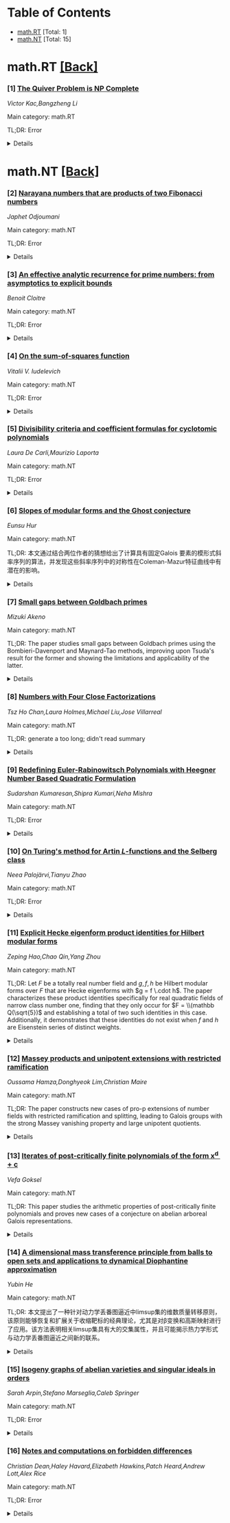 <div id=toc></div>

# Table of Contents

- [math.RT](#math.RT) [Total: 1]
- [math.NT](#math.NT) [Total: 15]


<div id='math.RT'></div>

# math.RT [[Back]](#toc)

### [1] [The Quiver Problem is NP Complete](https://arxiv.org/abs/2508.02975)
*Victor Kac,Bangzheng Li*

Main category: math.RT

TL;DR: Error


<details>
  <summary>Details</summary>
Motivation: Error

Method: Error

Result: Error

Conclusion: Error

Abstract: We prove that the quiver problem is NP complete.

</details>


<div id='math.NT'></div>

# math.NT [[Back]](#toc)

### [2] [Narayana numbers that are products of two Fibonacci numbers](https://arxiv.org/abs/2508.02688)
*Japhet Odjoumani*

Main category: math.NT

TL;DR: Error


<details>
  <summary>Details</summary>
Motivation: Error

Method: Error

Result: Error

Conclusion: Error

Abstract: Let $\{N_m\}_{m\ge0}$ be the Narayana's cows sequence given by $N_0=0$,
$N_1=1=N_2=1$ and \[ N_{m+3}=N_{m+2}+N_m,\quad \text{ for }\; m\geq 0 \] and
let $\{F_n\}_{n\ge0}$ be the Fibonacci sequence. In this paper we solve
explicitely the Diophantine equation \[ N_m=F_nF_k, \] in positive unknowns
$m,\,n$ and $k$. That is, we find the non-zero narayana numbers that are
products of two Fibonacci numbers.

</details>


### [3] [An effective analytic recurrence for prime numbers: from asymptotics to explicit bounds](https://arxiv.org/abs/2508.02690)
*Benoit Cloitre*

Main category: math.NT

TL;DR: Error


<details>
  <summary>Details</summary>
Motivation: Error

Method: Error

Result: Error

Conclusion: Error

Abstract: We present an explicit and effective recurrence formula for prime numbers,
bridging arithmetic and analytic approaches. Building upon foundational work by
Gandhi (1971), Golomb (1976), and Keller (2007), we establish the effective
bound $s_n \le 2p_n$ for all $n \ge 1$ within the Golomb-Keller analytic
recurrence. This transforms their asymptotic formula into an explicit
recurrence using twice the n-th prime as the exponent: $$ p_{n+1} = \left\lceil
\left( -1 + \zeta(2p_n) \prod_{j=1}^{n} \left(1 - \frac{1}{p_j^{2p_n}}\right)
\right)^{-1/(2p_n)} \right\rceil $$ The proof is self-contained and relies on
Bertrand's postulate. We also present strong numerical and heuristic evidence
for a sharper conjecture: $s_n \le p_n$ for all $n \ge 1$, suggesting that the
formula works with the n-th prime as the exponent.

</details>


### [4] [On the sum-of-squares function](https://arxiv.org/abs/2508.02701)
*Vitalii V. Iudelevich*

Main category: math.NT

TL;DR: Error


<details>
  <summary>Details</summary>
Motivation: Error

Method: Error

Result: Error

Conclusion: Error

Abstract: In this paper, we derive the following asymptotic formula $$
\mathop{{\sum}'}_{n\leqslant x}\dfrac{r(n)}{r(n+1)} = {x}{(\ln
x)^{-3/4}}(c+o(1)),\ \ x \to +\infty,$$ where $r(n)$ is the number of
representations of $n$ as a sum of two squares, $c$ is a positive constant, and
the prime indicates summation over those $n$ for which $r(n+1)\neq 0$.

</details>


### [5] [Divisibility criteria and coefficient formulas for cyclotomic polynomials](https://arxiv.org/abs/2508.02722)
*Laura De Carli,Maurizio Laporta*

Main category: math.NT

TL;DR: Error


<details>
  <summary>Details</summary>
Motivation: Error

Method: Error

Result: Error

Conclusion: Error

Abstract: We establish necessary and sufficient conditions for a polynomial to be
divisible by a cyclotomic polynomials and derive new formulas involving
Ramanujan sums as an application of our results. Additionally, we provide new
insights into the coefficients of cyclotomic polynomials and we propose a
recursive relation between the coefficients of two cyclotomic polynomials whose
indexes differ by a prime factor.

</details>


### [6] [Slopes of modular forms and the Ghost conjecture](https://arxiv.org/abs/2508.02761)
*Eunsu Hur*

Main category: math.NT

TL;DR: 本文通过结合两位作者的猜想给出了计算具有固定Galois 要素的模形式斜率序列的算法，并发现这些斜率序列中的对称性在Coleman-Mazur特征曲线中有潜在的影响。


<details>
  <summary>Details</summary>
Motivation: 本文旨在寻找计算模形式斜率序列的算法，并探讨其在Coleman-Mazur特征曲线中的对称性问题。

Method: 作者参考并利用两位作者先前在现象学猜想方面的理论成果，对最初的猜想进行了改进，最终提出了一个更精确的算法以计算斜率序列。

Result: 研究结果表明，在计算斜率序列时，我们仅需几条初始信息即可得到完整的序列，并且这些结果展示了在特征曲线中的潜在对称性。

Conclusion: 该研究改进了原有的猜想，使我们能够高效计算模形式斜率序列，显著推动了对 Coleman-Mazur特征曲线中对称结构的理解。

Abstract: We give an algorithm to compute the slope sequence of modular forms with
fixed Galois components from its first few entries, which is a refined version
of the conjecture of [Buz05]. We use the results of arXiv:2302.07697 on the
ghost conjecture from axXiv:1710.01572. These symmetries in slope sequences
have potential implication to unexplained symmetries in many Coleman-Mazur
eigencurves.

</details>


### [7] [Small gaps between Goldbach primes](https://arxiv.org/abs/2508.02769)
*Mizuki Akeno*

Main category: math.NT

TL;DR: The paper studies small gaps between Goldbach primes using the Bombieri-Davenport and Maynard-Tao methods, improving upon Tsuda's result for the former and showing the limitations and applicability of the latter.


<details>
  <summary>Details</summary>
Motivation: The motivation is to understand the distribution of Goldbach primes and analyze the effectiveness of different mathematical methods (Bombieri-Davenport and Maynard-Tao) in finding smaller gaps between them.

Method: The paper employs the Bombieri-Davenport method to improve the bound on the smallest gap relative to the average gap, and the Maynard-Tao method to demonstrate the existence of bounded gaps.

Result: Using Bombieri-Davenport method, the smallest gap is shown to be 0.765 times smaller than the average for almost all even integers N. The Maynard-Tao method confirms the existence of bounded gaps but does not improve the bound further.

Conclusion: The conclusion is that the Bombieri-Davenport method offers a better improvement for small gaps between Goldbach primes, while the Maynard-Tao method is effective for establishing bounded gaps but does not enhance the previous result's bound.

Abstract: We study small gaps between Goldbach primes $\mathbb{P} \cap (N-\mathbb{P})$
using the Bombieri-Davenport method and the Maynard-Tao method, and compare the
two.
  We show that for almost all even integers $N$, the smallest gap in
$\mathbb{P} \cap (N-\mathbb{P})$ can be $0.765...$ times smaller than the
average gap using the Bombieri-Davenport method. This is an improvement on a
recent result of Tsuda. We also demonstrate that a straightforward application
of the Maynard-Tao method is insufficient to improve this bound. However, it
allows us to establish the existence of bounded gaps between Goldbach primes
with bounded error for almost all even integers $N$.

</details>


### [8] [Numbers with Four Close Factorizations](https://arxiv.org/abs/2508.02818)
*Tsz Ho Chan,Laura Holmes,Michael Liu,Jose Villarreal*

Main category: math.NT

TL;DR: generate a too long; didn't read summary


<details>
  <summary>Details</summary>
Motivation: describe the motivation in this paper

Method: method of this paper

Result: result of this paper

Conclusion: conclusion of this paper

Abstract: In this paper, we study numbers $n$ that can be factored in four different
ways as $n = A B = (A + a_1) (B - b_1) = (A + a_2) (B - b_2) = (A + a_3) (B -
b_3)$ with $B \le A$, $1 \le a_1 < a_2 < a_3 \le C$ and $1 \le b_1 < b_2 < b_3
\le C$. We obtain the optimal upper bound $A \le 0.04742 \ldots \cdot C^3 +
O(C)$. The key idea is to transform the original question into generalized Pell
equations $a x^2 - b y^2 = c$ and study their solutions.

</details>


### [9] [Redefining Euler-Rabinowitsch Polynomials with Heegner Number Based Quadratic Formulation](https://arxiv.org/abs/2508.02821)
*Sudarshan Kumaresan,Shipra Kumari,Neha Mishra*

Main category: math.NT

TL;DR: Error


<details>
  <summary>Details</summary>
Motivation: Error

Method: Error

Result: Error

Conclusion: Error

Abstract: This paper introduces a novel class of prime-generating quadratic polynomials
defined by $f_{Z,k,H}(n) = n^2 - (2Zk - 1)n + \frac{(2Zk - 1)^2 + H}{4}$, where
$Zk \in \mathbb{Z}_{\geq 0}$ and $H$ belongs to the set of Heegner numbers.
This form is closely related to the Euler-Rabinowitsch polynomials through
specific substitutions. The structure enables algebraic tuning for prime-rich
outputs and provides deeper insight into the impact of Heegner numbers on prime
distribution. Using tools such as the Bateman-Horn conjecture and
prime-counting functions, we demonstrate that this family can be optimized to
generate a high density of primes. This work offers new directions for research
in analytic number theory and potential applications in cryptography and signal
processing.

</details>


### [10] [On Turing's method for Artin $L$-functions and the Selberg class](https://arxiv.org/abs/2508.03023)
*Neea Palojärvi,Tianyu Zhao*

Main category: math.NT

TL;DR: Error


<details>
  <summary>Details</summary>
Motivation: Error

Method: Error

Result: Error

Conclusion: Error

Abstract: We derive explicit bounds for two general classes of $L$-functions, improving
and generalizing earlier known estimates. These bounds can be used, for
example, to apply Turing's method for determining the number of zeros up to a
given height.

</details>


### [11] [Explicit Hecke eigenform product identities for Hilbert modular forms](https://arxiv.org/abs/2508.03071)
*Zeping Hao,Chao Qin,Yang Zhou*

Main category: math.NT

TL;DR: Let $F$ be a totally real number field and $g, f, h$ be Hilbert modular forms over $F$ that are Hecke eigenforms with $g = f \.cdot h$. The paper characterizes these product identities specifically for real quadratic fields of narrow class number one, finding that they only occur for $F = \\(mathbb Q(\sqrt{5})$ and establishing a total of two such identities in this case. Additionally, it demonstrates that these identities do not exist when $f$ and $h$ are Eisenstein series of distinct weights.


<details>
  <summary>Details</summary>
Motivation: Understanding the arithmetic of Hilbert modular forms and their associated Hecke eigenforms is of fundamental importance in number theory. Specifically, product identities between modular forms can arise in several natural contexts, such as in the study of relations among Eisenstein series and through theta series of orthogonal groups. The scarcity of such identities, in particular for real quadratic fields, provides a valuable opportunity to explore the underlying structures and persistence of these phenomena in the more general case.

Method: The paper approaches the problem by first characterizing the identities in the narrow class number one case, focusing on the specific real quadratic field $F = \\(mathbb Q(\sqrt{5})$. This involves analyzing the properties of the Hecke eigenforms $f, h$ and their product $g$. To address the general totally real setting, the authors then demonstrate the non-existence of such product identities when both $f$ and $h$ are Eisenstein series of distinct weights, leveraging the arithmetic and analytic properties of these forms.

Result: The result shows that for all real quadratic fields of narrow class number one, product identities among Hilbert modular forms as Hecke eigenforms occur exclusively for $F=\mathbb Q(\sqrt{5})$, with precisely two identities found. Furthermore, the analysis extends to the general totally real case, where such identities are proven not to exist between Eisenstein series of different weights.

Conclusion: The paper concludes that the phenomena of product identities between Hilbert modular forms as Hecke eigenforms is highly specific to certain totally real number fields, particularly $\mathbb Q(\sqrt{5})$ among real quadratic fields with narrow class number one. The absence of such identities when involving Eisenstein series of different weights reinforces the understanding of their underlying arithmetic properties and the limitations in their occurrences.

Abstract: Let $F$ be a totally real number field, and $g,f,h$ be Hilbert modular forms
over $F$ that are Hecke eigenforms satisfying $g=f\cdot h$. We characterize
such product identities among all real quadratic fields of narrow class number
one, proving they occur only for $F=\mathbb Q(\sqrt{5})$, with precisely two
such identities. We also shed some light on the general totally real case by
showing that no such identity exists when both $f$ and $h$ are Eisenstein
series of distinct weights.

</details>


### [12] [Massey products and unipotent extensions with restricted ramification](https://arxiv.org/abs/2508.03233)
*Oussama Hamza,Donghyeok Lim,Christian Maire*

Main category: math.NT

TL;DR: The paper constructs new cases of pro-p extensions of number fields with restricted ramification and splitting, leading to Galois groups with the strong Massey vanishing property and large unipotent quotients.


<details>
  <summary>Details</summary>
Motivation: The motivation is to find new examples where pro-p extensions satisfy the strong Massey vanishing property, implying the existence of large unipotent quotients. This is important for understanding the structure of Galois groups in number theory.

Method: The method involves fixing a prime p and constructing specific pro-p extensions of number fields that have restricted ramification and splitting. The Galois groups of these extensions are decomposed as coproducts of pro-p absolute Galois groups of local fields. This decomposition helps in proving the strong Massey vanishing property.

Result: The result is the construction of new cases of pro-p extensions with the desired properties and the confirmation that these extensions have the strong Massey vanishing property and large unipotent quotients.

Conclusion: The conclusion is that by constructing extensions with restricted ramification and properties, the Galois groups of these extensions can be analyzed for the strong Massey vanishing property and the existence of large unipotent quotients, thereby contributing to algebraic number theory and field theory.

Abstract: We fix a prime p and construct new cases of pro-p extensions of number fields
with restricted ramification and splitting, whose Galois groups decompose as
coproducts of pro-p absolute Galois groups of local fields. As a consequence,
these pro-p extensions satisfy the strong Massey vanishing property and thus
admit large unipotent quotients.

</details>


### [13] [Iterates of post-critically finite polynomials of the form $\boldsymbol{x^d+c}$](https://arxiv.org/abs/2508.03308)
*Vefa Goksel*

Main category: math.NT

TL;DR: This paper studies the arithmetic properties of post-critically finite polynomials and proves new cases of a conjecture on abelian arboreal Galois representations.


<details>
  <summary>Details</summary>
Motivation: Post-critically finite (PCF) polynomials of the form $ f_{d,c} = x^d + c $ are central in polynomial dynamics, yet their arithmetic properties, particularly the factorization of their iterates over the field of definition, are not well understood. The existing literature provides a good foundation in the complex dynamical setting, but there is a clear need to explore the deeper connections between these polynomials and arithmetic structures, such as Galois representations.

Method: The paper describes the factorization of iterates of post-critically finite polynomials $ f_{d,c} $ over their fields of definition and uses this characterization to prove new cases of a conjecture of Andrews and Petsche regarding abelian arboreal Galois representations.

Result: The authors describe the detailed factorization of iterates for PCF polynomials and successfully prove new cases of the Andrews and Petsche conjecture on abelian arboreal Galois representations.

Conclusion: The study advances the understanding of the arithmetic dynamics of post-critically finite polynomials and contributes new evidence supporting the broader conjecture of abelian arboreal Galois representations, paving the way for further research in this area.

Abstract: Fix a prime number $d$. The post-critically finite polynomials of the form
$f_{d,c} = x^d+c\in \mathbb{C}[x]$ play a fundamental role in polynomial
dynamics. While many results are known in the complex dynamical setting, much
less is understood about the arithmetic properties of these polynomials. In
this paper, we describe the factorization of the iterates of post-critically
finite polynomials $f_{d,c}$ over their fields of definition. As a consequence,
we prove new cases of a conjecture of Andrews and Petsche on abelian arboreal
Galois representations.

</details>


### [14] [A dimensional mass transference principle from balls to open sets and applications to dynamical Diophantine approximation](https://arxiv.org/abs/2508.03359)
*Yubin He*

Main category: math.NT

TL;DR: 本文提出了一种针对动力学丢番图逼近中limsup集的维数质量转移原则，该原则能够恢复和扩展关于收缩靶标的经典理论，尤其是对β变换和高斯映射进行了应用。该方法表明相关limsup集具有大的交集属性，并且可能揭示热力学形式与动力学丢番图逼近之间新的联系。


<details>
  <summary>Details</summary>
Motivation: 在丢番图逼近领域，经典的Hausdorff维数及质量的确定方法通常适用于静态情形，而对于动力学丢番图逼近，由于定义limsup集的球的半径通常是点x的轨道相关映射函数，导致传统质量转移机制失效。因此，需要建立一种针对动力学特性的维数转移理论来解决诸如收缩靶标的问题。

Method: 作者旨在开发一个针对动力系统的质量转移机制，使他们能分析那些传统机制无法处理的、其半径动态依赖的情况，方法可能结合了Gibbs测度的理念, 以探究点集在该动态背景下覆盖行为与热力学形式结构的关系。

Result: 文章成功建立了一个新的维数质量转移原则，且将其有效应用于β变换与高斯映射，发现其limsup集不仅具有期望的尺寸特性，并且表现出很强的交集属性，进一步为动态系统中数据逼近行为提供了新的理论依据。

Conclusion: 这项研究表明了新的维数质量转移原则的有效性，其揭示的动力学丢番图逼近中的性质为收缩靶标分析注入了新思维，也展现了热力学形式如何赋予这种分析更丰富的角度，未来可在更广泛的动态系统上扩展该框架。

Abstract: The mass transference principle of Beresnevich and Velani is a powerful
mechanism for determining the Hausdorff dimension/measure of $\limsup$ sets
that arise naturally in Diophantine approximation. However, in the setting of
dynamical Diophantine approximation, this principle often fails to apply
effectively, as the radii of the balls defining the dynamical $\limsup$ sets
generally depend on the orbit of the point $x$ itself.
  In this paper, we develop a dimensional mass transference principle that
enables us to recover and extend classical results on shrinking target
problems, particularly for the $\beta$-transformation and the Gauss map.
Moreover, our result shows that the corresponding $\limsup$ sets have large
intersection properties. A potentially interesting feature of our method is
that, in many cases, shrinking target problems are closely related to finding
an appropriate Gibbs measure, which may reveal new aspects of the link between
thermodynamic formalism and dynamical Diophantine approximation.

</details>


### [15] [Isogeny graphs of abelian varieties and singular ideals in orders](https://arxiv.org/abs/2508.03570)
*Sarah Arpin,Stefano Marseglia,Caleb Springer*

Main category: math.NT

TL;DR: Error


<details>
  <summary>Details</summary>
Motivation: Error

Method: Error

Result: Error

Conclusion: Error

Abstract: Famously, Kohel proved that isogeny graphs of ordinary elliptic curves are
beautifully structured objects, now called volcanos. We prove graph structural
theorems for abelian varieties of any dimension with commutative endomorphism
ring and containing a fixed locally Bass order, leveraging an ideal-theoretic
perspective on isogeny graphs. This generalizes previous results, which relied
on restrictive additional assumptions, such as maximal real multiplication,
ordinary, and absolutely simple (Brooks, Jetchev, Wesolowski 2017). In
particular, our work also applies to non-simple and non-ordinary isogeny
classes. To obtain our results, we first prove a structure theorem for the
lattice of inclusion of the overorders of a locally Bass order in an \'etale
algebra which is of independent interest. This analysis builds on a careful
study of local singularities of the orders. We include several examples of
volcanoes and isogeny graphs exhibiting unexpected properties ultimately due to
our more general setting.

</details>


### [16] [Notes and computations on forbidden differences](https://arxiv.org/abs/2508.03650)
*Christian Dean,Haley Havard,Elizabeth Hawkins,Patch Heard,Andrew Lott,Alex Rice*

Main category: math.NT

TL;DR: Error


<details>
  <summary>Details</summary>
Motivation: Error

Method: Error

Result: Error

Conclusion: Error

Abstract: We explore from several perspectives the following question: given
$X\subseteq \mathbb{Z}$ and $N\in \mathbb{N}$, what is the maximum size
$D(X,N)$ of $A\subseteq \{1,2,\dots,N\}$ before $A$ is forced to contain two
distinct elements that differ by an element of $X$? The set of forbidden
differences, $X$, is called \textit{intersective} if $D(X,N)=o(N)$, with the
most well-studied examples being $X=S=\{n^2: n\in \mathbb{N}\}$ and
$X=\mathcal{P}-1=\{p-1: p\text{ prime}\}$. In addition to some new results,
including exact formulas and estimates for $D(X,N)$ in some non-intersective
cases like $X=\mathcal{P}$ and $X=S+k$, $k\in \mathbb{N}$, we also provide a
comprehensive survey of known bounds and extensive computational data. In
particular, we utilize an existing algorithm for finding maximum cliques in
graphs to determine $D(S,N)$ for $N\leq 300$ and $D(\mathcal{P}-1,N)$ for
$N\leq 500$. None of these exact values appear previously in the literature.

</details>
